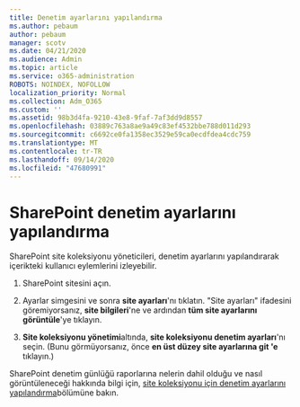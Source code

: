 ```yaml
---
title: Denetim ayarlarını yapılandırma
ms.author: pebaum
author: pebaum
manager: scotv
ms.date: 04/21/2020
ms.audience: Admin
ms.topic: article
ms.service: o365-administration
ROBOTS: NOINDEX, NOFOLLOW
localization_priority: Normal
ms.collection: Adm_O365
ms.custom: ''
ms.assetid: 98b3d4fa-9210-43e8-9faf-7af3dd9d8557
ms.openlocfilehash: 03889c763a8ae9a49c83ef4532bbe788d011d293
ms.sourcegitcommit: c6692ce0fa1358ec3529e59ca0ecdfdea4cdc759
ms.translationtype: MT
ms.contentlocale: tr-TR
ms.lasthandoff: 09/14/2020
ms.locfileid: "47680991"
---
```

# <a name="configure-sharepoint-audit-settings"></a>SharePoint denetim ayarlarını yapılandırma

SharePoint site koleksiyonu yöneticileri, denetim ayarlarını yapılandırarak içerikteki kullanıcı eylemlerini izleyebilir.
  
1. SharePoint sitesini açın.
    
2. Ayarlar simgesini ve sonra **site ayarları**'nı tıklatın. "Site ayarları" ifadesini göremiyorsanız, **site bilgileri**'ne ve ardından **tüm site ayarlarını görüntüle**'ye tıklayın.
    
3. **Site koleksiyonu yönetimi**altında, **site koleksiyonu denetim ayarları**'nı seçin. (Bunu görmüyorsanız, önce **en üst düzey site ayarlarına git 'e** tıklayın.) 
    
SharePoint denetim günlüğü raporlarına nelerin dahil olduğu ve nasıl görüntüleneceği hakkında bilgi için, [site koleksiyonu için denetim ayarlarını yapılandırma](https://go.microsoft.com/fwlink/?linkid=404050)bölümüne bakın.
  

